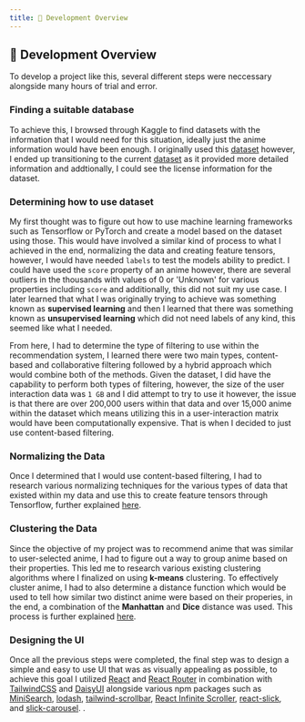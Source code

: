 ```yaml
---
title: 🔧 Development Overview
---
```


## 🔧 Development Overview

To develop a project like this, several different steps were neccessary alongside many hours of trial and error.

### Finding a suitable database

To achieve this, I browsed through Kaggle to find datasets with the information that I would need for this situation, ideally just the anime information would have been enough. I originally used this [dataset](https://www.kaggle.com/datasets/nikhil1e9/myanimelist-anime-and-manga/data) however, I ended up transitioning to the current [dataset](https://www.kaggle.com/datasets/dbdmobile/myanimelist-dataset) as it provided more detailed information and addtionally, I could see the license information for the dataset.

### Determining how to use dataset

My first thought was to figure out how to use machine learning frameworks such as Tensorflow or PyTorch and create a model based on the dataset using those. This would have involved a similar kind of process to what I achieved in the end, normalizing the data and creating feature tensors, however, I would have needed `labels` to test the models ability to predict. I could have used the `score` property of an anime however, there are several outliers in the thousands with values of 0 or 'Unknown' for various properties including `score` and additionally, this did not suit my use case. I later learned that what I was originally trying to achieve was something known as **supervised learning** and then I learned that there was something known as **unsupervised learning** which did not need labels of any kind, this seemed like what I needed.

From here, I had to determine the type of filtering to use within the recommendation system, I learned there were two main types, content-based and collaborative filtering followed by a hybrid approach which would combine both of the methods. Given the dataset, I did have the capability to perform both types of filtering, however, the size of the user interaction data was `1 GB` and I did attempt to try to use it however, the issue is that there are over 200,000 users within that data and over 15,000 anime within the dataset which means utilizing this in a user-interaction matrix would have been computationally expensive. That is when I decided to just use content-based filtering.

### Normalizing the Data

Once I determined that I would use content-based filtering, I had to research various normalizing techniques for the various types of data that existed within my data and use this to create feature tensors through Tensorflow, further explained [here](/normalize).

### Clustering the Data

Since the objective of my project was to recommend anime that was similar to user-selected anime, I had to figure out a way to group anime based on their properties. This led me to research various existing clustering algorithms where I finalized on using **k-means** clustering. To effectively cluster anime, I had to also determine a distance function which would be used to tell how similar two distinct anime were based on their properies, in the end, a combination of the **Manhattan** and **Dice** distance was used. This process is further explained [here](/kmeans).

### Designing the UI

Once all the previous steps were completed, the final step was to design a simple and easy to use UI that was as visually appealing as possible, to achieve this goal I utilized [React](https://react.dev/) and [React Router](https://reactrouter.com/) in combination with [TailwindCSS](https://tailwindcss.com/) and [DaisyUI](https://daisyui.com/) alongside various npm packages such as [MiniSearch](https://github.com/lucaong/minisearch), [lodash](https://github.com/lodash/lodash), [tailwind-scrollbar](https://github.com/adoxography/tailwind-scrollbar), [React Infinite Scroller](https://github.com/danbovey/react-infinite-scroller), [react-slick](https://github.com/akiran/react-slick), and [slick-carousel](https://github.com/kenwheeler/slick/).
.
